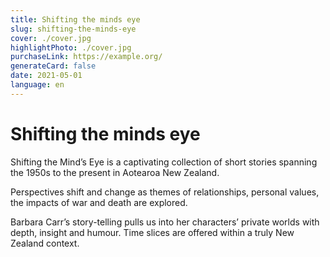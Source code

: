 ```yaml
---
title: Shifting the minds eye
slug: shifting-the-minds-eye
cover: ./cover.jpg
highlightPhoto: ./cover.jpg
purchaseLink: https://example.org/
generateCard: false
date: 2021-05-01
language: en
---
```


# Shifting the minds eye
Shifting the Mind’s Eye is a captivating collection of short stories spanning the 1950s to the present in Aotearoa New Zealand.

Perspectives shift and change as themes of relationships, personal values, the impacts of war and death are explored.

Barbara Carr’s story-telling pulls us into her characters’ private worlds with depth, insight and humour. Time slices are offered within a truly New Zealand context.

